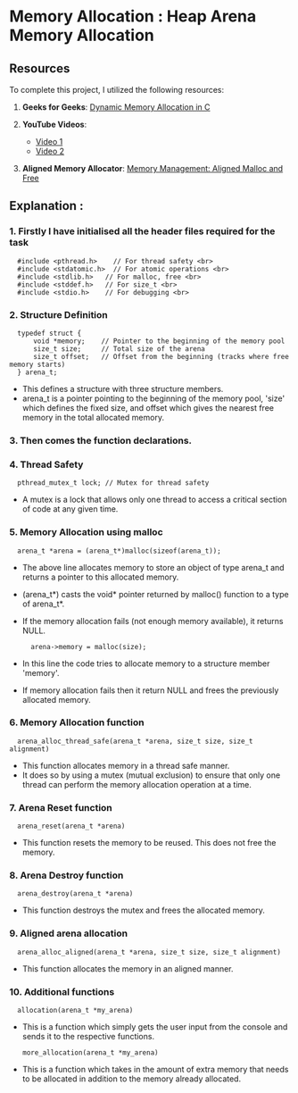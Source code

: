 # **Memory Allocation : Heap Arena Memory Allocation**

## **Resources**

To complete this project, I utilized the following resources:

1. **Geeks for Geeks**: [Dynamic Memory Allocation in C](https://www.geeksforgeeks.org/dynamic-memory-allocation-in-c-using-malloc-calloc-free-and-realloc/)
   
2. **YouTube Videos**:
   - [Video 1](https://youtu.be/Tc763vPm4Ws?si=bnGgVbA5KPKlRNms)
   - [Video 2](https://www.youtube.com/watch?v=ZisNZcQn6fo)

3. **Aligned Memory Allocator**: [Memory Management: Aligned Malloc and Free](https://medium.com/howsofcoding/memory-management-aligned-malloc-and-free-9273336bd4c6)

## **Explanation** :
### 1. Firstly I have initialised all the header files required for the task <br>
      #include <pthread.h>    // For thread safety <br>
      #include <stdatomic.h>  // For atomic operations <br>
      #include <stdlib.h>   // For malloc, free <br>
      #include <stddef.h>   // For size_t <br>
      #include <stdio.h>    // For debugging <br>

### 2. Structure Definition
      typedef struct {
          void *memory;    // Pointer to the beginning of the memory pool
          size_t size;     // Total size of the arena
          size_t offset;   // Offset from the beginning (tracks where free memory starts)
      } arena_t;

- This defines a structure with three structure members.
- arena_t is a pointer pointing to the beginning of the memory pool, 'size' which defines the fixed size, and offset which gives the nearest free memory in the total allocated memory.

### 3. Then comes the function declarations.

### 4. Thread Safety
      pthread_mutex_t lock; // Mutex for thread safety
- A mutex is a lock that allows only one thread to access a critical section of code at any given time.

### 5. Memory Allocation using malloc
      arena_t *arena = (arena_t*)malloc(sizeof(arena_t));
- The above line allocates memory to store an object of type arena_t and returns a pointer to this allocated memory.
- (arena_t*) casts the void* pointer returned by malloc() function to a type of arena_t*.
- If the memory allocation fails (not enough memory available), it returns NULL.

        arena->memory = malloc(size);
- In this line the code tries to allocate memory to a structure member 'memory'.
- If memory allocation fails then it return NULL and frees the previously allocated memory.

### 6. Memory Allocation function
      arena_alloc_thread_safe(arena_t *arena, size_t size, size_t alignment) 
- This function allocates memory in a thread safe manner.
- It does so by using a mutex (mutual exclusion) to ensure that only one thread can perform the memory allocation operation at a time.

### 7. Arena Reset function
      arena_reset(arena_t *arena) 
- This function resets the memory to be reused. This does not free the memory.

### 8. Arena Destroy function
      arena_destroy(arena_t *arena) 
- This function destroys the mutex and frees the allocated memory.

### 9. Aligned arena allocation
      arena_alloc_aligned(arena_t *arena, size_t size, size_t alignment) 
- This function allocates the memory in an aligned manner.

### 10. Additional functions
      allocation(arena_t *my_arena) 
- This is a function which simply gets the user input from the console and sends it to the respective functions.

      more_allocation(arena_t *my_arena) 
- This is a function which takes in the amount of extra memory that needs to be allocated in addition to the memory already allocated.
